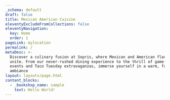 ```yaml
---
_schema: default
draft: false
title: Mexican American Cuisine
eleventyExcludeFromCollections: false
eleventyNavigation:
  key: Home
  order: 1
pageLink: mylocation
permalink: /
metaDesc: >-
  Discover a culinary fusion at Sopris, where Mexican and American flavors
  unite. From our never-rushed dining experience to the thrill of game-day
  events and Taco Tuesday extravaganzas, immerse yourself in a warm, familiar
  ambiance
layout: layouts/page.html
content_blocks:
  - _bookshop_name: sample
    text: Hello World!
---
```

